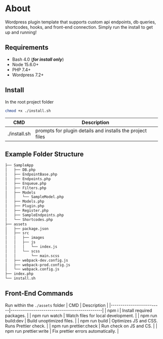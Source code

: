 # About
Wordpress plugin template that supports custom api endpoints, db queries, shortcodes, hooks, and front-end connection. Simply run the install to get up and running!

## Requirements

 - Bash 4.0 (***for install only***)
 - Node 15.6.0+
 - PHP 7.4+
 - Wordpress 7.2+
  
## Install
In the root project folder
```bash
chmod +x ./install.sh
```
| CMD          | Description                                               |
|--------------|-----------------------------------------------------------|
| ./install.sh | prompts for plugin details and installs the project files |

## Example Folder Structure
```bash
├── SampleApp
│   ├── DB.php
│   ├── EndpointBase.php
│   ├── Endpoints.php
│   ├── Enqueue.php
│   ├── Filters.php
│   ├── Models
│   │   └── SampleModel.php
│   ├── Models.php
│   ├── Plugin.php
│   ├── Register.php
│   ├── SampleEndpoints.php
│   └── Shortcodes.php
├── assets
│   ├── package.json
│   ├── src
│   │   ├── images
│   │   ├── js
│   │   │   └── index.js
│   │   └── scss
│   │       └── main.scss
│   ├── webpack-dev.config.js
│   ├── webpack-prod.config.js
│   └── webpack.config.js
├── index.php
└── install.sh
```

## Front-End Commands
Run within the `./assets` folder
| CMD                      | Description                                   |
|--------------------------|-----------------------------------------------|
| npm i                    | Install required packages.                    |
| npm run watch            | Watch files for local development.            |
| npm run build:dev        | Build unoptimized files.                      |
| npm run build            | Optimizes JS and CSS. Runs Prettier check.    |
| npm run prettier:check   | Run check on JS and CS.                       |
| npm run prettier:write   | Fix prettier errors automatically.            |   

